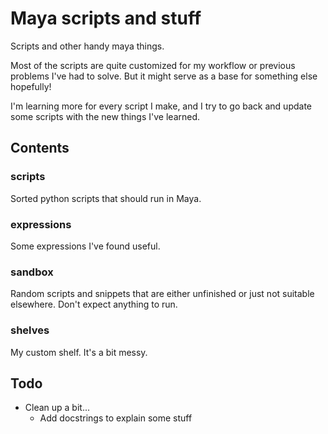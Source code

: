 # Maya scripts and stuff

Scripts and other handy maya things.

Most of the scripts are quite customized for my workflow or previous problems I've had to solve.
But it might serve as a base for something else hopefully!

I'm learning more for every script I make, and I try to go back and update some scripts with the new things I've learned.

## Contents

### scripts

Sorted python scripts that should run in Maya.

### expressions

Some expressions I've found useful.

### sandbox

Random scripts and snippets that are either unfinished or just not suitable elsewhere. Don't expect anything to run.

### shelves

My custom shelf. It's a bit messy.

## Todo
- Clean up a bit...
    - Add docstrings to explain some stuff